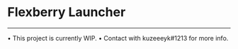 # Flexberry Launcher
---
• This project is currently WIP.
• Contact with kuzeeeyk#1213 for more info.
